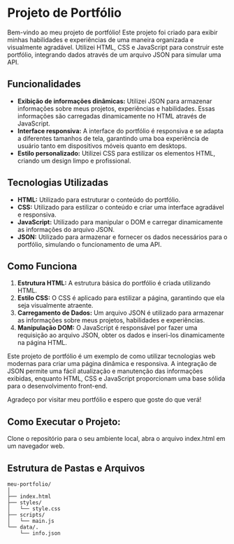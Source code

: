 # Projeto de Portfólio

Bem-vindo ao meu projeto de portfólio! Este projeto foi criado para exibir minhas habilidades e experiências de uma maneira organizada e visualmente agradável. Utilizei HTML, CSS e JavaScript para construir este portfólio, integrando dados através de um arquivo JSON para simular uma API.

## Funcionalidades

- **Exibição de informações dinâmicas:** Utilizei JSON para armazenar informações sobre meus projetos, experiências e habilidades. Essas informações são carregadas dinamicamente no HTML através de JavaScript.
- **Interface responsiva:** A interface do portfólio é responsiva e se adapta a diferentes tamanhos de tela, garantindo uma boa experiência de usuário tanto em dispositivos móveis quanto em desktops.
- **Estilo personalizado:** Utilizei CSS para estilizar os elementos HTML, criando um design limpo e profissional.

## Tecnologias Utilizadas

- **HTML:** Utilizado para estruturar o conteúdo do portfólio.
- **CSS:** Utilizado para estilizar o conteúdo e criar uma interface agradável e responsiva.
- **JavaScript:** Utilizado para manipular o DOM e carregar dinamicamente as informações do arquivo JSON.
- **JSON:** Utilizado para armazenar e fornecer os dados necessários para o portfólio, simulando o funcionamento de uma API.

## Como Funciona

1. **Estrutura HTML:** A estrutura básica do portfólio é criada utilizando HTML.
2. **Estilo CSS:** O CSS é aplicado para estilizar a página, garantindo que ela seja visualmente atraente.
3. **Carregamento de Dados:** Um arquivo JSON é utilizado para armazenar as informações sobre meus projetos, habilidades e experiências.
4. **Manipulação DOM:** O JavaScript é responsável por fazer uma requisição ao arquivo JSON, obter os dados e inseri-los dinamicamente na página HTML.

Este projeto de portfólio é um exemplo de como utilizar tecnologias web modernas para criar uma página dinâmica e responsiva. A integração de JSON permite uma fácil atualização e manutenção das informações exibidas, enquanto HTML, CSS e JavaScript proporcionam uma base sólida para o desenvolvimento front-end.

Agradeço por visitar meu portfólio e espero que goste do que verá!

## Como Executar o Projeto: 
Clone o repositório para o seu ambiente local, abra o arquivo index.html em um navegador web.

## Estrutura de Pastas e Arquivos

```plaintext
meu-portfolio/
│
├── index.html
├── styles/
│   └── style.css
├── scripts/
│   └── main.js
└── data/.
    └── info.json

